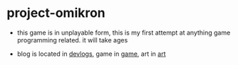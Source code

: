 # project-omikron

- this game is in unplayable form, this is my first attempt at anything game 
  programming related. it will take ages

- blog is located in [devlogs](devlogs), game in [game](game), art in <a target="_blank" href="https://project-omikron.chazzox.uk/art/">art</art>

